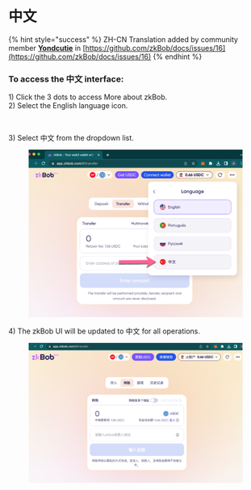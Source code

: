 # 中文



{% hint style="success" %}
ZH-CN Translation added by community member [**Yondcutie**](https://github.com/Yondcutie)  in [https://github.com/zkBob/docs/issues/16](https://github.com/zkBob/docs/issues/16)
{% endhint %}

### To access the 中文 interface:

1\) Click the 3 dots to access More about zkBob.\
2\) Select the English language icon.

<figure><img src="../../.gitbook/assets/language-1.png" alt=""><figcaption></figcaption></figure>

3\) Select 中文 from the dropdown list.

<figure><img src="../../.gitbook/assets/CN.png" alt=""><figcaption></figcaption></figure>

4\) The zkBob UI will be updated to 中文 for all operations.

<figure><img src="../../.gitbook/assets/zkBob-chinese-translation.png" alt=""><figcaption></figcaption></figure>
